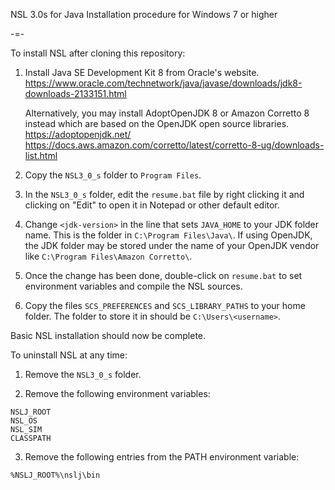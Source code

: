 
NSL 3.0s for Java
Installation procedure for Windows 7 or higher

-=-

To install NSL after cloning this repository:

1.  Install Java SE Development Kit 8 from Oracle's website.
    https://www.oracle.com/technetwork/java/javase/downloads/jdk8-downloads-2133151.html

    Alternatively, you may install AdoptOpenJDK 8 or Amazon Corretto 8 instead
    which are based on the OpenJDK open source libraries.
    https://adoptopenjdk.net/
    https://docs.aws.amazon.com/corretto/latest/corretto-8-ug/downloads-list.html

2.  Copy the `NSL3_0_s` folder to `Program Files`.

3.  In the `NSL3_0_s` folder, edit the `resume.bat` file by right clicking it and
    clicking on "Edit" to open it in Notepad or other default editor.

4.  Change `<jdk-version>` in the line that sets `JAVA_HOME` to your JDK folder name.
    This is the folder in `C:\Program Files\Java\`.
    If using OpenJDK, the JDK folder may be stored under the name of your OpenJDK
    vendor like `C:\Program Files\Amazon Corretto\`.

5.  Once the change has been done, double-click on `resume.bat` to set environment variables
    and compile the NSL sources.

6.  Copy the files `SCS_PREFERENCES` and `SCS_LIBRARY_PATHS` to your home folder.
    The folder to store it in should be `C:\Users\<username>`.

Basic NSL installation should now be complete.

To uninstall NSL at any time:

1.  Remove the `NSL3_0_s` folder.

2.  Remove the following environment variables:
```
NSLJ_ROOT
NSL_OS
NSL_SIM
CLASSPATH
```

3. Remove the following entries from the PATH environment variable:
```
%NSLJ_ROOT%\nslj\bin
```

